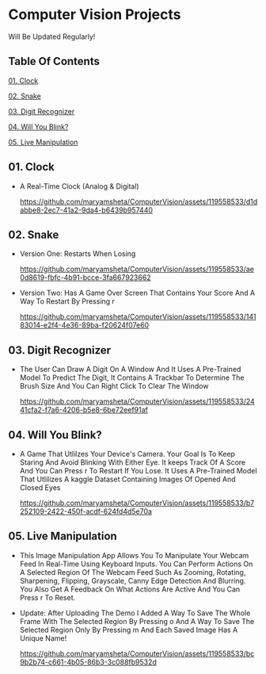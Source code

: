 # Computer Vision Projects

Will Be Updated Regularly!


## Table Of Contents

[01. Clock](https://github.com/maryamsheta/ComputerVision/tree/main#01-clock)

[02. Snake](https://github.com/maryamsheta/ComputerVision/tree/main#02-snake)

[03. Digit Recognizer](https://github.com/maryamsheta/ComputerVision/tree/main#03-digit-recognizer)

[04. Will You Blink?](https://github.com/maryamsheta/ComputerVision/tree/main#04-will-you-blink)

[05. Live Manipulation](https://github.com/maryamsheta/ComputerVision/tree/main#05-live-manipulation)

## 01. Clock

  - A Real-Time Clock (Analog & Digital)

    https://github.com/maryamsheta/ComputerVision/assets/119558533/d1dabbe8-2ec7-41a2-9da4-b6439b957440

## 02. Snake

  - Version One: Restarts When Losing

    https://github.com/maryamsheta/ComputerVision/assets/119558533/ae0d8619-fbfc-4b91-bcce-3fa667923662

  
  - Version Two: Has A Game Over Screen That Contains Your Score And A Way To Restart By Pressing r
    
    https://github.com/maryamsheta/ComputerVision/assets/119558533/14183014-e2f4-4e36-89ba-f20624f07e60

## 03. Digit Recognizer

  - The User Can Draw A Digit On A Window And It Uses A Pre-Trained Model To Predict The Digit,
    It Contains A Trackbar To Determine The Brush Size And You Can Right Click To Clear The Window

    https://github.com/maryamsheta/ComputerVision/assets/119558533/2441cfa2-f7a6-4206-b5e8-6be72eef91af


## 04. Will You Blink?
  	
  - A Game That Utlilzes Your Device's Camera. Your Goal Is To Keep Staring And Avoid Blinking With Either Eye.
    It keeps Track Of A Score And You Can Press r To Restart If You Lose.
    It Uses A Pre-Trained Model That Utlilizes A kaggle Dataset Containing Images Of Opened And Closed Eyes
    
    https://github.com/maryamsheta/ComputerVision/assets/119558533/b7252109-2422-450f-acdf-624fd4d5e70a


## 05. Live Manipulation

  - This Image Manipulation App Allows You To Manipulate Your Webcam Feed In Real-Time Using Keyboard Inputs.
    You Can Perform Actions On A Selected Region Of The Webcam Feed Such As
    Zooming, Rotating, Sharpening, Flipping, Grayscale, Canny Edge Detection And Blurring.
    You Also Get A Feedback On What Actions Are Active And You Can Press r To Reset.

  - Update: After Uploading The Demo I Added A Way To Save The Whole Frame With The Selected Region By Pressing o
    And A Way To Save The Selected Region Only By Pressing m And Each Saved Image Has A Unique Name!

    https://github.com/maryamsheta/ComputerVision/assets/119558533/bc9b2b74-c661-4b05-86b3-3c088fb9532d





